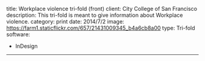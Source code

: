 title: Workplace violence tri-fold (front)
client: City College of San Francisco
description: This tri-fold is meant to give information about Workplace violence.
category: print
date: 2014/7/2
image: https://farm1.staticflickr.com/657/21431009345_b4a6cb8a00
type: Tri-fold
software:
- InDesign
---